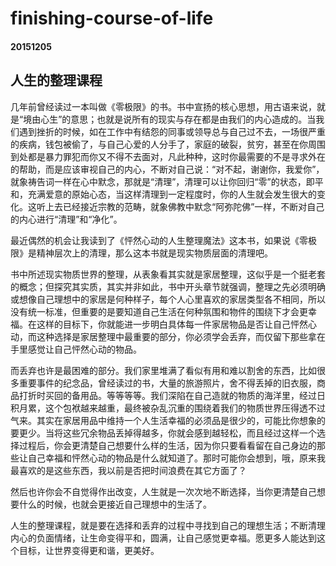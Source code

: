 finishing-course-of-life
==========
#### 20151205
## 人生的整理课程

几年前曾经读过一本叫做《零极限》的书。书中宣扬的核心思想，用古语来说，就是“境由心生”的意思；也就是说所有的现实与存在都是由我们的内心造成的。当我们遇到挫折的时候，如在工作中有结怨的同事或领导总与自己过不去，一场很严重的疾病，钱包被偷了，与自己心爱的人分手了，家庭的破裂，贫穷，甚至在你周围到处都是暴力罪犯而你又不得不去面对，凡此种种，这时你最需要的不是寻求外在的帮助，而是应该审视自己的内心，不断对自己说：“对不起，谢谢你，我爱你”，就象祷告词一样在心中默念，那就是“清理”，清理可以让你回归“零”的状态，即平和，充满爱意的原始心态，当这样清理到一定程度时，你的人生就会发生很大的变化。这听上去已经接近宗教的范畴，就象佛教中默念“阿弥陀佛”一样，不断对自己的内心进行“清理”和“净化”。

最近偶然的机会让我读到了《怦然心动的人生整理魔法》这本书，如果说《零极限》是精神层次上的清理，那么这本书就是现实物质层面的清理吧。

书中所述现实物质世界的整理，从表象看其实就是家居整理，这似乎是一个挺老套的概念；但探究其实质，其实并非如此，书中开头章节就强调，整理之先必须明确或想像自己理想中的家居是何种样子，每个人心里喜欢的家居类型各不相同，所以没有统一标准，但重要的是要知道自己生活在何种氛围和物件的围绕下才会更幸福。在这样的目标下，你就能进一步明白具体每一件家居物品是否让自己怦然心动，而这种选择是家居整理中最重要的部分，你必须学会丢弃，而仅留下那些拿在手里感觉让自己怦然心动的物品。

而丢弃也许是最困难的部分。我们家里堆满了看似有用和难以割舍的东西，比如很多重要事件的纪念品，曾经读过的书，大量的旅游照片，舍不得丢掉的旧衣服，商品打折时买回的备用品。等等等等。我们深陷在自己造就的物质的海洋里，经过日积月累，这个包袱越来越重，最终被杂乱沉重的围绕着我们的物质世界压得透不过气来。其实在家居用品中维持一个人生活幸福的必须品是很少的，可能比你想象的要更少。当将这些冗余物品丢掉得越多，你就会感到越轻松，而且经过这样一个选择过程后，你会更清楚自己想要什么样的生活，因为你只要看看留在自己身边的那些让自己幸福和怦然心动的物品是什么就知道了。那时可能你会想到，哦，原来我最喜欢的是这些东西，我以前是否把时间浪费在其它方面了？

然后也许你会不自觉得作出改变，人生就是一次次地不断选择，当你更清楚自己想要什么的时候，也就会更接近自己理想中的生活了。

人生的整理课程，就是要在选择和丢弃的过程中寻找到自己的理想生活；不断清理内心的负面情绪，让生命变得平和，圆满，让自己感觉更幸福。愿更多人能达到这个目标，让世界变得更和谐，更美好。
